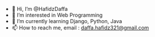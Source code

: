 - 👋 Hi, I’m @HafidzDaffa
- 👀 I’m interested in Web Programming
- 🌱 I’m currently learning Django, Python, Java
- 📫 How to reach me, email : daffa.hafidz321@gmail.com

<!---
HafidzDaffa/HafidzDaffa is a ✨ special ✨ repository because its `README.md` (this file) appears on your GitHub profile.
You can click the Preview link to take a look at your changes.
--->

